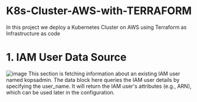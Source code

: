 # K8s-Cluster-AWS-with-TERRAFORM
In this project we deploy a Kubernetes Cluster on AWS using Terraform as Infrastructure as code


# 1. IAM User Data Source
![image](https://github.com/user-attachments/assets/f761486d-f9a0-47f7-a4b0-1366515f4919)
This section is fetching information about an existing IAM user named kopsadmin. The data block here queries the IAM user details by specifying the user_name. It will return the IAM user's attributes (e.g., ARN), which can be used later in the configuration.

